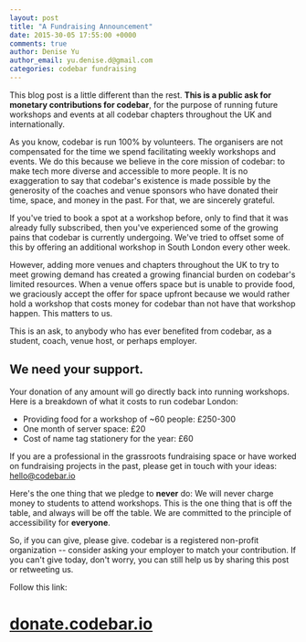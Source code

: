 ```yaml
---
layout: post
title: "A Fundraising Announcement"
date: 2015-30-05 17:55:00 +0000
comments: true
author: Denise Yu
author_email: yu.denise.d@gmail.com
categories: codebar fundraising
---
```


This blog post is a little different than the rest. **This is a public ask for monetary contributions for codebar**, for the purpose of running future workshops and events at all codebar chapters throughout the UK and internationally.

As you know, codebar is run 100% by volunteers. The organisers are not compensated for the time we spend facilitating weekly workshops and events. We do this because we believe in the core mission of codebar: to make tech more diverse and accessible to more people. It is no exaggeration to say that codebar's existence is made possible by the generosity of the coaches and venue sponsors who have donated their time, space, and money in the past. For that, we are sincerely grateful.

If you've tried to book a spot at a workshop before, only to find that it was already fully subscribed, then you've experienced some of the growing pains that codebar is currently undergoing. We've tried to offset some of this by offering an additional workshop in South London every other week.

However, adding more venues and chapters throughout the UK to try to meet growing demand has created a growing financial burden on codebar's limited resources. When a venue offers space but is unable to provide food, we graciously accept the offer for space upfront because we would rather hold a workshop that costs money for codebar than not have that workshop happen. This matters to us.

This is an ask, to anybody who has ever benefited from codebar, as a student, coach, venue host, or perhaps employer.

## We need your support.

Your donation of any amount will go directly back into running workshops. Here is a breakdown of what it costs to run codebar London:

* Providing food for a workshop of ~60 people: £250-300
* One month of server space: £20
* Cost of name tag stationery for the year: £60

If you are a professional in the grassroots fundraising space or have worked on fundraising projects in the past, please get in touch with your ideas: hello@codebar.io

Here's the one thing that we pledge to **never** do: We will never charge money to students to attend workshops. This is the one thing that is off the table, and always will be off the table. We are committed to the principle of accessibility for __everyone__.

So, if you can give, please give. codebar is a registered non-profit organization -- consider asking your employer to match your contribution. If you can't give today, don't worry, you can still help us by sharing this post or retweeting us.

Follow this link:

# [donate.codebar.io](http://donate.codebar.io)

